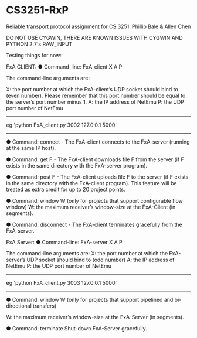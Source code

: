# CS3251-RxP
Reliable transport protocol assignment for CS 3251.  Phillip Bale &amp; Allen Chen


DO NOT USE CYGWIN, THERE ARE KNOWN ISSUES WITH CYGWIN AND PYTHON 2.7's RAW_INPUT

Testing things for now:


FxA CLIENT:
● Command-line: FxA-client X A P 

The command-line arguments are: 

X: the port number at which the FxA-client’s UDP socket should bind to (even number). Please remember that this port number should be equal to the server’s port number minus 1. 
A: the IP address of NetEmu
P: the UDP port number of NetEmu 

*******************************************
eg 'python FxA_client.py 3002 127.0.0.1 5000'
*******************************************

● Command: connect - The FxA-client connects to the FxA-server (running at the same IP host). 

● Command: get F - The FxA-client downloads file F from the server (if F exists in the same directory with the FxA-server program). 

● Command: post F - The FxA-client uploads file F to the server (if F exists in the same directory with the FxA-client program). This feature will be treated as extra credit for up to 20 project points.

● Command: window W (only for projects that support configurable flow window) W: the maximum receiver’s window-size at the FxA-Client (in segments). 

● Command: disconnect - The FxA-client terminates gracefully from the FxA-server. 


FxA Server:
● Command-line: FxA-server X A P 

The command-line arguments are:
X: the port number at which the FxA-server’s UDP socket should bind to (odd number) 
A: the IP address of NetEmu
P: the UDP port number of NetEmu 

*******************************************
eg 'python FxA_client.py 3003 127.0.0.1 5000'
*******************************************

● Command: window W (only for projects that support pipelined and bi- directional transfers) 

W: the maximum receiver’s window-size at the FxA-Server (in segments). 

● Command: terminate Shut-down FxA-Server gracefully. 